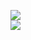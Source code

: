 [![](https://img.shields.io/badge/Made%20With-Github%20Spray-lightgrey.svg?style=for-the-badge&logo=github)](https://github.com/Annihil/github-spray#6931)  
[![](https://i.imgur.com/2DrTn0Z.gif)](https://github.com/Annihil/github-spray)